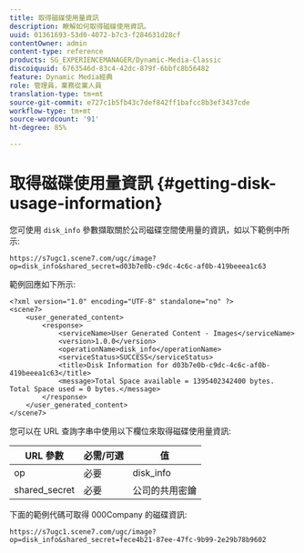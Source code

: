 ```yaml
---
title: 取得磁碟使用量資訊
description: 瞭解如何取得磁碟使用資訊。
uuid: 01361693-53d0-4072-b7c3-f284631d28cf
contentOwner: admin
content-type: reference
products: SG_EXPERIENCEMANAGER/Dynamic-Media-Classic
discoiquuid: 6763546d-83c4-42dc-879f-6bbfc8b56482
feature: Dynamic Media經典
role: 管理員，業務從業人員
translation-type: tm+mt
source-git-commit: e727c1b5fb43c7def842ff1bafcc8b3ef3437cde
workflow-type: tm+mt
source-wordcount: '91'
ht-degree: 85%

---
```



# 取得磁碟使用量資訊 {#getting-disk-usage-information}

您可使用 `disk_info` 參數擷取關於公司磁碟空間使用量的資訊，如以下範例中所示:

```as3
https://s7ugc1.scene7.com/ugc/image?op=disk_info&shared_secret=d03b7e0b-c9dc-4c6c-af0b-419beeea1c63
```

範例回應如下所示:

```as3
<?xml version="1.0" encoding="UTF-8" standalone="no" ?> 
<scene7> 
    <user_generated_content> 
        <response> 
            <serviceName>User Generated Content - Images</serviceName> 
            <version>1.0.0</version> 
            <operationName>disk_info</operationName> 
            <serviceStatus>SUCCESS</serviceStatus> 
            <title>Disk Information for d03b7e0b-c9dc-4c6c-af0b-419beeea1c63</title> 
            <message>Total Space available = 1395402342400 bytes. Total Space used = 0 bytes.</message> 
        </response> 
    </user_generated_content> 
</scene7>
```

您可以在 URL 查詢字串中使用以下欄位來取得磁碟使用量資訊:

| URL 參數 | 必需/可選 | 值 |
|--- |--- |--- |
| op | 必要 | disk_info |
| shared_secret | 必要 | 公司的共用密鑰 |

下面的範例代碼可取得 000Company 的磁碟資訊:

```as3
https://s7ugc1.scene7.com/ugc/image?op=disk_info&shared_secret=fece4b21-87ee-47fc-9b99-2e29b78b9602
```

